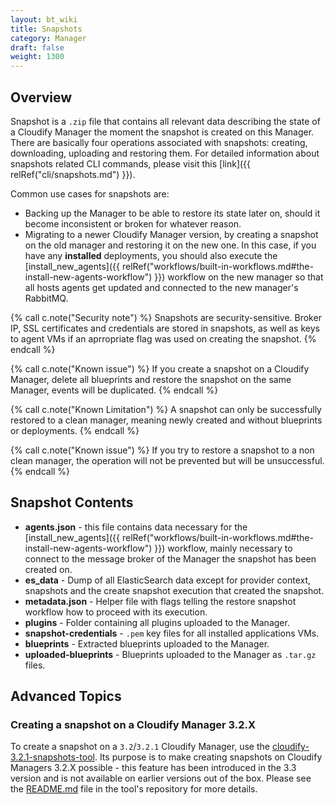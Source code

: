 ```yaml
---
layout: bt_wiki
title: Snapshots
category: Manager
draft: false
weight: 1300
---
```


## Overview

Snapshot is a `.zip` file that contains all relevant data describing the state of a Cloudify Manager the moment the snapshot is created on this Manager. There are basically four operations associated with snapshots: creating, downloading, uploading and restoring them. For detailed information about snapshots related CLI commands, please visit this [link]({{ relRef("cli/snapshots.md") }}).

Common use cases for snapshots are:

* Backing up the Manager to be able to restore its state later on, should it become inconsistent or broken for whatever reason.
* Migrating to a newer Cloudify Manager version, by creating a snapshot on the old manager and restoring it on the new one. In this case, if you have any **installed** deployments, you should also execute the [install_new_agents]({{ relRef("workflows/built-in-workflows.md#the-install-new-agents-workflow") }}) workflow on the new manager so that all hosts agents get updated and connected to the new manager's RabbitMQ.

{% call c.note("Security note") %}
Snapshots are security-sensitive. Broker IP, SSL certificates and credentials are stored in snapshots, as well as keys to agent VMs if an aprropriate flag was used on creating the snapshot.
{% endcall %}

{% call c.note("Known issue") %}
If you create a snapshot on a Cloudify Manager, delete all blueprints and restore the snapshot on the same Manager, events will be duplicated.
{% endcall %}

{% call c.note("Known Limitation") %}
A snapshot can only be successfully restored to a clean manager, meaning newly created and without blueprints or deployments.
{% endcall %}

{% call c.note("Known issue") %}
If you try to restore a snapshot to a non clean manager, the operation will not be prevented but will be unsuccessful.
{% endcall %}


## Snapshot Contents

* **agents.json** - this file contains data necessary for the [install_new_agents]({{ relRef("workflows/built-in-workflows.md#the-install-new-agents-workflow") }}) workflow, mainly necessary to connect to the message broker of the Manager the snapshot has been created on.
* **es_data** - Dump of all ElasticSearch data except for provider context, snapshots and the create snapshot execution that created the snapshot.
* **metadata.json** - Helper file with flags telling the restore snapshot workflow how to proceed with its execution.
* **plugins** - Folder containing all plugins uploaded to the Manager.
* **snapshot-credentials** - `.pem` key files for all installed applications VMs.
* **blueprints** - Extracted blueprints uploaded to the Manager.
* **uploaded-blueprints** - Blueprints uploaded to the Manager as `.tar.gz` files.

## Advanced Topics

### Creating a snapshot on a Cloudify Manager 3.2.X

To create a snapshot on a `3.2`/`3.2.1` Cloudify Manager, use the [cloudify-3.2.1-snapshots-tool](https://github.com/cloudify-cosmo/cloudify-3.2.1-snapshots-tool). Its purpose is to make creating snapshots on Cloudify Managers 3.2.X possible - this feature has been introduced in the 3.3 version and is not available on earlier versions out of the box. Please see the [README.md](https://github.com/cloudify-cosmo/cloudify-3.2.1-snapshots-tool/blob/master/README.md) file in the tool's repository for more details.
